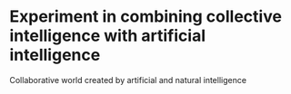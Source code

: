 # Experiment in combining collective intelligence with artificial intelligence

Collaborative world created by artificial and natural intelligence